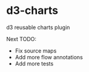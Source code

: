 # d3-charts

d3 reusable charts plugin

Next TODO:

* Fix source maps
* Add more flow annotations
* Add more tests
